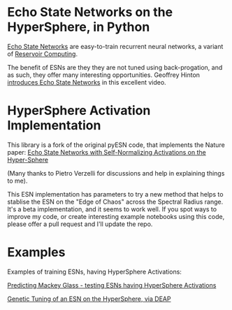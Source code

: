 # Echo State Networks on the HyperSphere, in Python

[Echo State Networks](http://www.scholarpedia.org/article/Echo_state_network) are easy-to-train recurrent neural networks, a variant of [Reservoir Computing](https://en.wikipedia.org/wiki/Reservoir_computing). 

The benefit of ESNs are they they are not tuned using back-progation, and as such, they offer many interesting opportunities.
Geoffrey Hinton [introduces Echo State Networks](https://www.youtube.com/watch?v=prXjoD9rEHo) in this excellent video.

# HyperSphere Activation Implementation

This library is a fork of the original pyESN code, that implements the Nature paper: [Echo State Networks with Self-Normalizing Activations on the Hyper-Sphere](https://arxiv.org/abs/1903.11691)

(Many thanks to Pietro Verzelli for discussions and help in explaining things to me).

This ESN implementation has parameters to try a new method that helps to stablise the ESN on the "Edge of Chaos" across the Spectral Radius range. It's a beta implementation, and it seems to work well. If you spot ways to improve my code, or create interesting example notebooks using this code, please offer a pull request and I'll update the repo.

# Examples

Examples of training ESNs, having HyperSphere Activations: 

[Predicting Mackey Glass - testing ESNs having HyperSphere Activations](https://github.com/ByteSumoLtd/pyESN/blob/master/mackey_glass_t17.npy)

[Genetic Tuning of an ESN on the HyperSphere, via DEAP](https://github.com/ByteSumoLtd/pyESN/blob/Spherical/GeneticallyTuned-pyESN-withSphericalActivations.ipynb)
